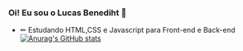 ### Oi! Eu sou o Lucas Benediht 👋

- ✏ Estudando HTML,CSS e Javascript para Front-end e Back-end
[![Anurag's GitHub stats](https://github-readme-stats.vercel.app/api?username=Lucas-Benediht)](https://github.com/anuraghazra/github-readme-stats)
